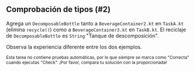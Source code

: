 ## Comprobación de tipos (#2)

Agrega un `DecomposableBottle` tanto a `BeverageContainer2.kt` en `TaskA.kt` (elimina `recycle()`)
como a `BeverageContainer3.kt` en `TaskB.kt`. El reciclaje de `DecomposableBottle` es `String`
"Tanque de descomposición".

Observa la experiencia diferente entre los dos ejemplos.

<sub> Esta tarea no contiene pruebas automáticas,
por lo que siempre se marca como "Correcta" cuando ejecutas "Check".
¡Por favor, compara tu solución con la proporcionada! </sub>